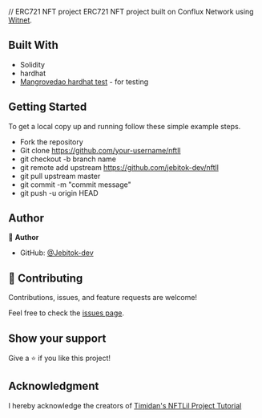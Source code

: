 // ERC721 NFT project 
ERC721 NFT project built on Conflux Network using [Witnet](Witnet.io).
 
## Built With

- Solidity
- hardhat
- [Mangrovedao hardhat test](https://github.com/mangrovedao/hardhat-test-solidity) - for testing

<!-- ## Live Demo -->

## Getting Started

To get a local copy up and running follow these simple example steps.

- Fork the repository
- Git clone https://github.com/your-username/nftll
- git checkout -b branch name
- git remote add upstream https://github.com/jebitok-dev/nftll
- git pull upstream master
- git commit -m "commit message"
- git push -u origin HEAD

## Author

👤 **Author**

- GitHub: [@Jebitok-dev](https://github.com/Jebitok-dev)

## 🤝 Contributing

Contributions, issues, and feature requests are welcome!

Feel free to check the [issues page](issues/).

## Show your support

Give a ⭐️ if you like this project!

## Acknowledgment

 I hereby acknowledge the creators of [Timidan's NFTLil Project Tutorial](https://github.com/Timidan/NFTLIL)